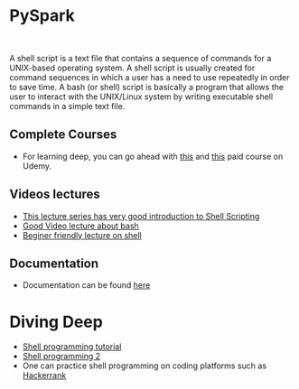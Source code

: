 # PySpark
<br>

A shell script is a text file that contains a sequence of commands for a UNIX-based operating system. A shell script is usually created for command sequences in which a user has a need to use repeatedly in order to save time.
A bash (or shell) script is basically a program that allows the user to interact with the UNIX/Linux system by writing executable shell commands in a simple text file.
## Complete  Courses

- For learning deep, you can go ahead with [this](https://www.udemy.com/course/linux-shell-scripting-projects/) and [this](https://www.udemy.com/course/shell-scripting-linux/) paid course on Udemy.

## Videos lectures

- [This lecture series has very good introduction to Shell Scripting](https://youtu.be/e7BufAVwDiM)
- [Good Video lecture about bash](https://youtu.be/oxuRxtrO2Ag)
- [Beginer friendly lecture on shell](https://youtu.be/8c1BL5b47kg)

## Documentation

- Documentation can be found [here](http://spark.apache.org/docs/latest/api/python/)

# Diving Deep

- [Shell programming tutorial](https://www.tutorialspoint.com/unix/shell_scripting.htm)
- [Shell programming 2](https://www.geeksforgeeks.org/introduction-linux-shell-shell-scripting/)
- One can practice shell programming on coding platforms such as [Hackerrank](https://www.hackerrank.com/)

